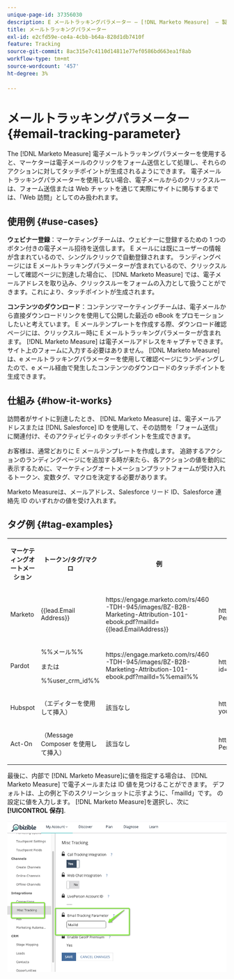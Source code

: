 ```yaml
---
unique-page-id: 37356030
description: E メールトラッキングパラメーター — [!DNL Marketo Measure]  — 製品ドキュメント
title: メールトラッキングパラメーター
exl-id: e2cfd59e-ce4a-4cbb-b64a-828d1db7410f
feature: Tracking
source-git-commit: 8ac315e7c4110d14811e77ef0586bd663ea1f8ab
workflow-type: tm+mt
source-wordcount: '457'
ht-degree: 3%

---
```


# メールトラッキングパラメーター {#email-tracking-parameter}

The [!DNL Marketo Measure] 電子メールトラッキングパラメーターを使用すると、マーケターは電子メールのクリックをフォーム送信として処理し、それらのアクションに対してタッチポイントが生成されるようにできます。 電子メールトラッキングパラメーターを使用しない場合、電子メールからのクリックスルーは、フォーム送信または Web チャットを通じて実際にサイトに関与するまでは、「Web 訪問」としてのみ扱われます。

## 使用例  {#use-cases}

**ウェビナー登録**：マーケティングチームは、ウェビナーに登録するための 1 つのボタン付きの電子メール招待を送信します。 E メールには既にユーザーの情報が含まれているので、シングルクリックで自動登録されます。 ランディングページには E メールトラッキングパラメーターが含まれているので、クリックスルーして確認ページに到達した場合に、 [!DNL Marketo Measure] では、電子メールアドレスを取り込み、クリックスルーをフォームの入力として扱うことができます。これにより、タッチポイントが生成されます。

**コンテンツのダウンロード**：コンテンツマーケティングチームは、電子メールから直接ダウンロードリンクを使用して公開した最近の eBook をプロモーションしたいと考えています。 E メールテンプレートを作成する際、ダウンロード確認ページには、クリックスルー時に E メールトラッキングパラメーターが含まれます。 [!DNL Marketo Measure] は電子メールアドレスをキャプチャできます。 サイト上のフォームに入力する必要はありません。 [!DNL Marketo Measure] は、e メールトラッキングパラメーターを使用して確認ページにランディングしたので、e メール経由で発生したコンテンツのダウンロードのタッチポイントを生成できます。

## 仕組み {#how-it-works}

訪問者がサイトに到達したとき、 [!DNL Marketo Measure] は、電子メールアドレスまたは [!DNL Salesforce] ID を使用して、その訪問を「フォーム送信」に関連付け、そのアクティビティのタッチポイントを生成できます。

お客様は、通常どおりに E メールテンプレートを作成します。 追跡するアクションのランディングページにを追加する時が来たら、各アクションの値を動的に表示するために、マーケティングオートメーションプラットフォームが受け入れるトークン、変数タグ、マクロを決定する必要があります。

Marketo Measureは、メールアドレス、Salesforce リード ID、Salesforce 連絡先 ID のいずれかの値を受け入れます。

## タグ例 {#tag-examples}

<table> 
 <colgroup> 
  <col> 
  <col> 
  <col> 
  <col> 
 </colgroup> 
 <tbody> 
  <tr> 
   <th><p>マーケティングオートメーション</p></th> 
   <th><p>トークン/タグ/マクロ </p></th> 
   <th><p>例</p></th> 
   <th><p>支持材</p></th> 
  </tr> 
  <tr> 
   <td><p>Marketo</p></td> 
   <td><p>{{lead.Email Address}} </p></td> 
   <td><p>https://engage.marketo.com/rs/460-TDH-945/images/BZ-B2B-Marketing-Attribution-101-ebook.pdf?mailId={{lead.EmailAddress}}</p></td> 
   <td><p>https://docs.marketo.com/display/public/DOCS/Tokens+Overview#TokensOverview-PersonTokens</p></td> 
  </tr> 
  <tr> 
   <td><p>Pardot</p></td> 
   <td><p>%%メール%% </p><p>または</p><p>%%user_crm_id%%</p></td> 
   <td><p>https://engage.marketo.com/rs/460-TDH-945/images/BZ-B2B-Marketing-Attribution-101-ebook.pdf?mailId=%%email%%</p></td> 
   <td><p>https://help.salesforce.com/articleView?id=pardot_variable_tags_reference.htm&amp;type=5</p></td> 
  </tr> 
  <tr> 
   <td><p>Hubspot</p></td> 
   <td><p>（エディターを使用して挿入）</p></td> 
   <td><p>該当なし</p></td> 
   <td><p>https://knowledge.hubspot.com/cos-general/how-to-use-personalization-with-your-content</p></td> 
  </tr> 
  <tr> 
   <td><p>Act-On</p></td> 
   <td><p>（Message Composer を使用して挿入）</p></td> 
   <td><p>該当なし</p></td> 
   <td><p>https://connect.act-on.com/hc/en-us/articles/360033436074-How-to-Personalize-Email-Content-with-CRM-Data</p></td> 
  </tr> 
 </tbody> 
</table>

最後に、内部で [!DNL Marketo Measure]に値を指定する場合は、 [!DNL Marketo Measure] で電子メールまたは ID 値を見つけることができます。 デフォルトは、上の例と下のスクリーンショットに示すように、「mailId」です。 の設定に値を入力します。 [!DNL Marketo Measure]を選択し、次に **[!UICONTROL 保存]**.

![](assets/one.png)
